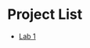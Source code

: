 <h1>Project List</h1>

<ul>
     <li><a href="lab 1/index.html" target="_blank">Lab 1</a></li>
     </ul>